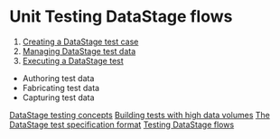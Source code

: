 # Unit Testing DataStage flows

1. [Creating a DataStage test case](creating-a-datastage-test-case.md)
1. [Managing DataStage test data](managing-datastage-test-data.md)
1. [Executing a DataStage test](executing-a-datastage-test-case.md)

* Authoring test data
* Fabricating test data
* Capturing test data


[DataStage testing concepts](datastage-testing-concepts.md)
[Building tests with high data volumes](high-volume-tests.md)
[The DataStage test specification format](test-specification-format.md)
[Testing DataStage flows](testing-datastage-flows.md)


